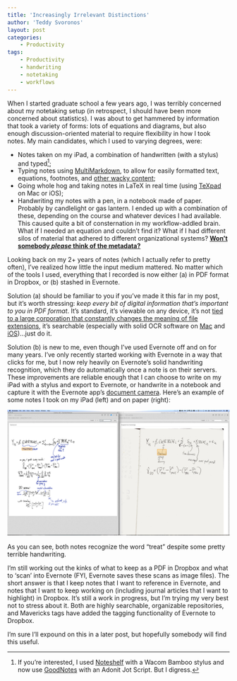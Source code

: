 ```yaml
---
title: 'Increasingly Irrelevant Distinctions'
author: 'Teddy Svoronos'
layout: post
categories:
    - Productivity
tags:
    - Productivity
    - handwriting
    - notetaking
    - workflows
---
```


When I started graduate school a few years ago, I was terribly concerned about my notetaking setup (in retrospect, I should have been more concerned about statistics). I was about to get hammered by information that took a variety of forms: lots of equations and diagrams, but also enough discussion-oriented material to require flexibility in how I took notes. My main candidates, which I used to varying degrees, were:

* Notes taken on my iPad, a combination of handwritten (with a stylus) and typed[^1];
* Typing notes using [MultiMarkdown](http://fletcherpenney.net/multimarkdown/), to allow for easily formatted text, equations, footnotes, and [other wacky content](https://github.com/fletcher/MultiMarkdown/wiki/MultiMarkdown-Syntax-Guide);
* Going whole hog and taking notes in LaTeX in real time (using [TeXpad](https://www.texpadapp.com/) on Mac or iOS);
* Handwriting my notes with a pen, in a notebook made of paper. Probably by candlelight or gas lantern.
I ended up with a combination of these, depending on the course and whatever devices I had available. This caused quite a bit of consternation in my workflow-addled brain. What if I needed an equation and couldn’t find it? What if I had different silos of material that adhered to different organizational systems? **[Won’t somebody _please_ think of the metadata?](http://www.youtube.com/watch?v=Qh2sWSVRrmo&feature=kp)**


Looking back on my 2+ years of notes (which I actually refer to pretty often), I’ve realized how little the input medium mattered. No matter which of the tools I used, everything that I recorded is now either (a) in PDF format in Dropbox, or (b) stashed in Evernote.

Solution (a) should be familiar to you if you’ve made it this far in my post, but it’s worth stressing: _keep every bit of digital information that’s important to you in PDF format_. It’s standard, it’s viewable on any device, it’s not [tied to a large corporation that constantly changes the meaning of file extensions](http://en.wikipedia.org/wiki/List_of_Microsoft_Office_filename_extensions), it’s searchable (especially with solid OCR software on [Mac](http://smilesoftware.com/PDFpen/index.html) and [iOS](http://smilesoftware.com/PDFpen/Scan/index.html))…just do it.

Solution (b) is new to me, even though I’ve used Evernote off and on for many years. I’ve only recently started working with Evernote in a way that clicks for me, but I now rely heavily on Evernote’s solid handwriting recognition, which they do automatically once a note is on their servers. These improvements are reliable enough that I can choose to write on my iPad with a stylus and export to Evernote, or handwrite in a notebook and capture it with the Evernote app’s [document camera](http://www.christopher-mayo.com/?p=876). Here’s an example of some notes I took on my iPad (left) and on paper (right):

![](/assets/img/2014-05-evernote-handwriting-recognition.png)

As you can see, both notes recognize the word “treat” despite some pretty terrible handwriting.

I’m still working out the kinks of what to keep as a PDF in Dropbox and what to ‘scan’ into Evernote (FYI, Evernote saves these scans as image files). The short answer is that I keep notes that I want to reference in Evernote, and notes that I want to keep working on (including journal articles that I want to highlight) in Dropbox. It’s still a work in progress, but I’m trying my very best not to stress about it. Both are highly searchable, organizable repositories, and Mavericks tags have added the tagging functionality of Evernote to Dropbox.

I’m sure I’ll expound on this in a later post, but hopefully somebody will find this useful.

[^1]: If you’re interested, I used [Noteshelf](http://www.fluidtouch.biz/noteshelf/) with a Wacom Bamboo stylus and now use [GoodNotes](http://www.goodnotesapp.com/) with an Adonit Jot Script. But I digress.